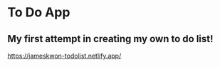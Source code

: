 # To Do App

## My first attempt in creating my own to do list!

https://jameskwon-todolist.netlify.app/
